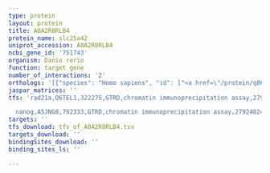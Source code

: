 ```yaml
---
type: protein
layout: protein
title: A0A2R8RLB4
protein_name: slc25a42
uniprot_accession: A0A2R8RLB4
ncbi_gene_id: '751743'
organism: Danio rerio
function: target gene
number_of_interactions: '2'
orthologs: '[{"species": "Homo sapiens", "id": ["<a href=\"/protein/q86vd7\">Q86VD7</a>"]}, {"species": "Mus musculus", "id": ["<a href=\"/protein/q8r0y8\">Q8R0Y8</a>"]}, {"species": "Rattus norvegicus", "id": ["<a href=\"/protein/b1h271\">B1H271</a>"]}, {"species": "Caenorhabditis elegans", "id": ["<a href=\"/protein/q93717\">Q93717</a>"]}, {"species": "Saccharomyces cerevisiae", "id": ["<a href=\"/protein/p38702\">P38702</a>", "<a href=\"/protein/q12251\">Q12251</a>"]}]'
jaspar_matrices: ''
tfs: 'rad21a,Q6TEL1,322275,GTRD,chromatin immunoprecipitation assay,27924024%5Buid%5D,No

  nanog,A5JNG8,792333,GTRD,chromatin immunoprecipitation assay,27924024%5Buid%5D,No'
targets: ''
tfs_download: tfs_of_A0A2R8RLB4.tsv
targets_download: ''
bindingSites_download: ''
binding_sites_ls: ''

---
```

